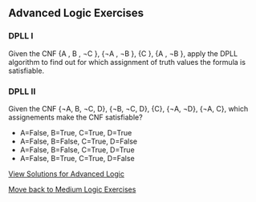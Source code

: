 ## Advanced Logic Exercises

### DPLL I
Given the CNF \{A , B , ¬C \}, \{¬A , ¬B \}, \{C \}, \{A , ¬B \}, apply the DPLL algorithm to find out for which assignment of truth values the formula is satisfiable.

### DPLL II
Given the CNF \{¬A, B, ¬C, D\}, \{¬B, ¬C, D\}, \{C\}, \{¬A, ¬D\}, \{¬A, C\}, which assignements make the CNF satisfiable?
- A=False, B=True, C=True, D=True
- A=False, B=False, C=True, D=False
- A=False, B=False, C=True, D=True
- A=False, B=True, C=True, D=False


[View Solutions for Advanced Logic](https://github.com/UMdecisionsupport/DecisionSupport2023/blob/main/Logic/Solutions/Advanced_Solutions.md)

[Move back to Medium Logic Exercises](https://github.com/UMdecisionsupport/DecisionSupport2023/blob/main/Logic/Medium.md)

